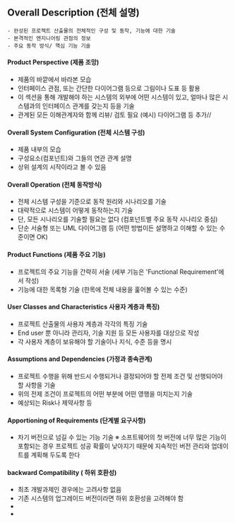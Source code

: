 ## Overall Description (전체 설명)
```
- 완성된 프로젝트 산출물의 전체적인 구성 및 동작, 기능에 대한 기술
- 본격적인 엔지니어링 관점의 정보
- 주요 동작 방식/ 핵심 기능 기술
```

#### Product Perspective (제품 조망)
- 제품의 바깥에서 바라본 모습
- 인터페이스 관점, 또는 간단한 다이어그램 등으로 그림이나 도표 등 활용
- 이 섹션을 통해 개발해야 하는 시스템의 외부에 어떤 시스템이 있고, 얼마나 많은 시스템과의 인터페이스 관계를 갖는지 등을 기술
- 관계된 모든 이해관계자와 함께 리뷰/ 검토 필요
(예시) 다이어그램 등 추가//

#### Overall System Configuration (전체 시스템 구성)
- 제품 내부의 모습
- 구성요소(컴포넌트)와 그들의 연관 관계 설명
- 상위 설계의 시작이라고 볼 수 있음

#### Overall Operation (전체 동작방식)
- 전체 시스템 구성을 기준으로 동작 원리와 시나리오를 기술
- 대략적으로 시스템이 어떻게 동작하는지 기술
- 단, 모든 시나리오를 기술할 필요는 없다 (컴포넌트별 주요 동작 시나리오 중심)
- 단순 서술형 또는 UML 다이어그램 등 (어떤 방법이든 설명하고 이해할 수 있는 수준이면 OK)

#### Product Functions (제품 주요 기능)
- 프로젝트의 주요 기능을 간략히 서술 (세부 기능은 'Functional Requirement'에서 작성)
- 기능에 대한 목록형 기술 (한목에 전체 내용을 훑어볼 수 있는 수준)

#### User Classes and Characteristics 사용자 계층과 특징)
- 프로젝트 산출물의 사용자 계층과 각각의 특징 기술
- End user 뿐 아니라 관리자, 기술 지원 등 모든 사용자를 대상으로 작성
- 각 사용자 계층이 보유해야 할 기술이나 지식, 수준 등을 명시

#### Assumptions and Dependencies (가정과 종속관계)
- 프로젝트 수행을 위해 반드시 수행되거나 결정되어야 할 전제 조건 및 선행되어야 할 사항을 기술
- 위의 전제 조건이 프로젝트의 어떤 부분에 어떤 영행을 미치는지 기술
- 예상되는 Risk나 제약사항 등

#### Apportioning of Requirements (단계별 요구사항)
- 차기 버전으로 넘길 수 있는 기능 기술
※ 소프트웨어의 첫 버전에 너무 많은 기능이 포함되는 경우 프로젝트 성공 확률이 낮아지기 때문에 지속적인 버전 관리와 업데이트를 계획해 두도록 한다

#### backward Compatibility ( 하위 호환성)
- 최초 개발과제인 경우에는 고려사항 없음
- 기존 시스템의 업그레이드 버전이라면 하위 호환성을 고려해야 함
- 
- 
